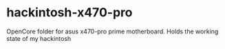# hackintosh-x470-pro
OpenCore folder for asus x470-pro prime motherboard.
Holds the working state of my hackintosh
